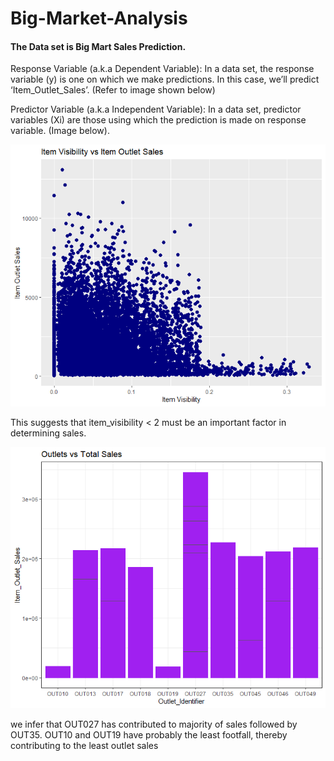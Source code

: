 # Big-Market-Analysis
#### The Data set is Big Mart Sales Prediction.
Response Variable (a.k.a Dependent Variable): In a data set, the response variable (y) is one on which we make predictions. In this case, we’ll predict ‘Item_Outlet_Sales’. (Refer to image shown below)

Predictor Variable (a.k.a Independent Variable): In a data set, predictor variables (Xi) are those using which the prediction is made on response variable. (Image below).

![alt text](https://github.com/muthu1698/Big-Market-Analysis/blob/main/Rplot01.png)

This suggests that item_visibility < 2 must be an important factor in determining sales.

![alt text](https://github.com/muthu1698/Big-Market-Analysis/blob/main/Rplot.png)

 we infer that OUT027 has contributed to majority of sales followed by OUT35. OUT10 and OUT19 have probably the least footfall, thereby contributing to the least outlet sales
